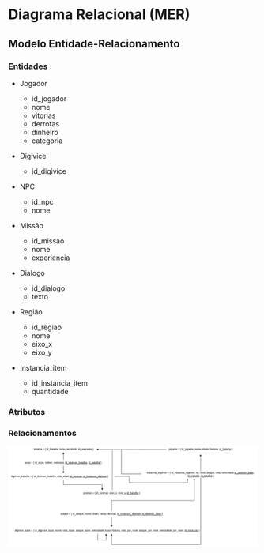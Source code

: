 # Diagrama Relacional (MER)

## Modelo Entidade-Relacionamento

### Entidades

- Jogador
    - id_jogador
    - nome
    - vitorias
    - derrotas
    - dinheiro
    - categoria

- Digivice
    - id_digivice

- NPC
    - id_npc
    - nome

- Missão
    - id_missao
    - nome
    - experiencia

- Dialogo
    - id_dialogo
    - texto

- Região
    - id_regiao
    - nome
    - eixo_x
    - eixo_y

- Instancia_item
    - id_instancia_item
    - quantidade

### Atributos

### Relacionamentos

![Diagrama Relacional](SBD1-Modulo1-Digimon-Diagrama%20Relacional.png "Diagrama Relacional")


